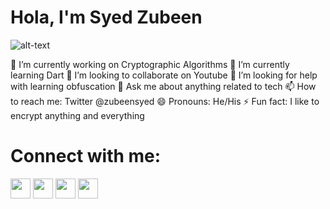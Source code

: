 # Hola, I'm Syed Zubeen

![alt-text](https://media.giphy.com/media/26u4nJPf0JtQPdStq/giphy.gif)

🔭 I’m currently working on Cryptographic Algorithms
🌱 I’m currently learning Dart
👯 I’m looking to collaborate on Youtube
🤔 I’m looking for help with learning obfuscation
💬 Ask me about anything related to tech
📫 How to reach me: Twitter @zubeensyed
😄 Pronouns: He/His
⚡ Fun fact: I like to encrypt anything and everything 


# Connect with me:
[<img height="32" width="32" src="https://cdn.jsdelivr.net/npm/simple-icons@v3/icons/facebook.svg" />][Facebook] 
[<img height="32" width="32" src="https://cdn.jsdelivr.net/npm/simple-icons@v3/icons/linkedin.svg" />][Linkedin] 
[<img height="32" width="32" src="https://cdn.jsdelivr.net/npm/simple-icons@v3/icons/twitter.svg" />][Twitter] 
[<img height="32" width="32" src="https://cdn.jsdelivr.net/npm/simple-icons@v3/icons/instagram.svg" />][Instagram]


[Facebook]: https://www.facebook.com/syed.zubeen
[Linkedin]: https://www.linkedin.com/in/syedzubeen/
[Twitter]: https://twitter.com/ZubeenSyed
[Instagram]: https://www.instagram.com/zubeensyed
